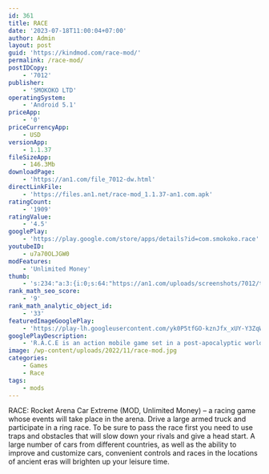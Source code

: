 ```yaml
---
id: 361
title: RACE
date: '2023-07-18T11:00:04+07:00'
author: Admin
layout: post
guid: 'https://kindmod.com/race-mod/'
permalink: /race-mod/
postIDCopy:
    - '7012'
publisher:
    - 'SMOKOKO LTD'
operatingSystem:
    - 'Android 5.1'
priceApp:
    - '0'
priceCurrencyApp:
    - USD
versionApp:
    - 1.1.37
fileSizeApp:
    - 146.3Mb
downloadPage:
    - 'https://an1.com/file_7012-dw.html'
directLinkFile:
    - 'https://files.an1.net/race-mod_1.1.37-an1.com.apk'
ratingCount:
    - '1909'
ratingValue:
    - '4.5'
googlePlay:
    - 'https://play.google.com/store/apps/details?id=com.smokoko.race'
youtubeID:
    - u7a70OLJGW0
modFeatures:
    - 'Unlimited Money'
thumb:
    - 's:234:"a:3:{i:0;s:64:"https://an1.com/uploads/screenshots/7012/thumbs/race-196229.webp";i:1;s:64:"https://an1.com/uploads/screenshots/7012/thumbs/race-710240.webp";i:2;s:64:"https://an1.com/uploads/screenshots/7012/thumbs/race-735572.webp";}";'
rank_math_seo_score:
    - '9'
rank_math_analytic_object_id:
    - '33'
featuredImageGooglePlay:
    - 'https://play-lh.googleusercontent.com/yk0P5tfGO-kznJfx_xUY-Y3ZqWum-XvedOODl7NQQ6VOhgrw7ZdRqwnokQFSruiLBlY'
googlePlayDescription:
    - 'R.A.C.E is an action mobile game set in a post-apocalyptic world of steel monsters and epic battles! Survival racing simulator! Online mobile game simulator of car battles and survival races! Welcome to a unique mobile game where the management, pumping and control of the car at the highest level! Real steel rage in survival races! Get engaged in 3D ultimate race battles, fire rockets and use the protective shield to counter the attack from the enemy. Nitro Boost is mandatory! Collect turbo while you hit that gas pedal and leave all other race cars behind. You decide the rules on the track while you drift, drag, bump, collide, fire and overtake to finish first!FAST ACTION RACING IN 3D.Monster trucks, roaring engines, smoking tires, damaging collisions, and above all Speed! R.A.C.E. - Rocket Arena Car Extreme - is full of epic explosions, destruction and effects. Press nitro - get even more adrenaline, and let your enemies breathe dust. The change of day and night, the neon signs and tricks will never let you get bored. If you like to play with beautiful graphics and no brakes, then this is your race car game of choice! You can change the graphics settings to improve the gameplay quality and smoothness.'
image: /wp-content/uploads/2022/11/race-mod.jpg
categories:
    - Games
    - Race
tags:
    - mods
---
```


RACE: Rocket Arena Car Extreme (MOD, Unlimited Money) – a racing game whose events will take place in the arena. Drive a large armed truck and participate in a ring race. To be sure to pass the race first you need to use traps and obstacles that will slow down your rivals and give a head start. A large number of cars from different countries, as well as the ability to improve and customize cars, convenient controls and races in the locations of ancient eras will brighten up your leisure time.